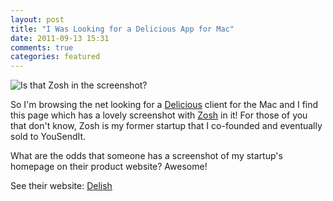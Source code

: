 ```yaml
---
layout: post
title: "I Was Looking for a Delicious App for Mac"
date: 2011-09-13 15:31
comments: true
categories: featured
---
```


![Is that Zosh in the screenshot?](http://i.imgur.com/lgmd6.png)

So I'm browsing the net looking for a [Delicious] client for the Mac and I find this page which has a lovely screenshot with [Zosh] in it!  For those of you that don't know, Zosh is my former startup that I co-founded and eventually sold to YouSendIt.

What are the odds that someone has a screenshot of my startup's homepage on their product website?  Awesome!

See their website: [Delish]

[Zosh]:http://www.zosh.com
[Delicious]:http://www.delicious.com/
[Delish]:http://pinepointsoftware.com/delish/site/
